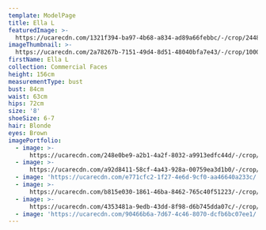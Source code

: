 ```yaml
---
template: ModelPage
title: Ella L
featuredImage: >-
  https://ucarecdn.com/1321f394-ba97-4b68-a834-ad89a66febbc/-/crop/2448x932/0,241/-/preview/
imageThumbnail: >-
  https://ucarecdn.com/2a78267b-7151-49d4-8d51-48040bfa7e43/-/crop/1000x1451/272,0/-/preview/
firstName: Ella L
collection: Commercial Faces
height: 156cm
measurementType: bust
bust: 84cm
waist: 63cm
hips: 72cm
size: '8'
shoeSize: 6-7
hair: Blonde
eyes: Brown
imagePortfolio:
  - image: >-
      https://ucarecdn.com/248e0be9-a2b1-4a2f-8032-a9913edfc44d/-/crop/544x715/600,473/-/preview/
  - image: >-
      https://ucarecdn.com/a92d8411-58cf-4a43-928a-00759ea3d1b0/-/crop/1114x1864/331,328/-/preview/
  - image: 'https://ucarecdn.com/e771cfc2-1f27-4e6d-9cf0-aa46640a233c/'
  - image: >-
      https://ucarecdn.com/b815e030-1861-46ba-8462-765c40f51223/-/crop/1299x2224/141,223/-/preview/
  - image: >-
      https://ucarecdn.com/4353481a-9edb-43dd-8f98-d6b745dda07c/-/crop/1006x1418/402,175/-/preview/
  - image: 'https://ucarecdn.com/90466b6a-7d67-4c46-8070-dcfb6bc07ee1/'
---
```


